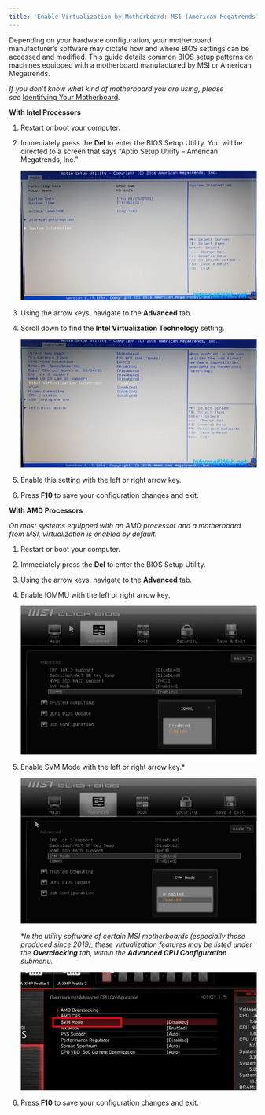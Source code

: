 ```yaml
---
title: 'Enable Virtualization by Motherboard: MSI (American Megatrends)'
---
```


Depending on your hardware configuration, your motherboard manufacturer’s software may dictate how and where BIOS
settings can be accessed and modified. This guide details common BIOS setup patterns on machines equipped with a
motherboard manufactured by MSI or American Megatrends.

*If you don’t know what kind of motherboard you are using, please
see* [Identifying Your Motherboard](/docs/Guides/Your-PC/280-identifying-your-motherboard)_._

**With Intel Processors**

1. Restart or boot your computer.
2. Immediately press the **Del** to enter the BIOS Setup Utility. You will be directed to a screen that says “Aptio
   Setup Utility – American Megatrends, Inc.”

   ![](./content/images/Guides/Your-PC/Enable-Virtualization-by-Motherboard-MSI-1.png)

3. Using the arrow keys, navigate to the **Advanced** tab.
4. Scroll down to find the **Intel Virtualization Technology** setting.

   ![](./content/images/Guides/Your-PC/Enable-Virtualization-by-Motherboard-MSI-2.png)

5. Enable this setting with the left or right arrow key.
6. Press **F10** to save your configuration changes and exit.

**With AMD Processors**

_On most systems equipped with an AMD processor and a motherboard from MSI, virtualization is enabled by default._

1. Restart or boot your computer.
2. Immediately press the **Del** to enter the BIOS Setup Utility.
3. Using the arrow keys, navigate to the **Advanced** tab.
4. Enable IOMMU with the left or right arrow key.

   ![](./content/images/Guides/Your-PC/Enable-Virtualization-by-Motherboard-MSI-3.png)

5. Enable SVM Mode with the left or right arrow key.\*

   ![](./content/images/Guides/Your-PC/Enable-Virtualization-by-Motherboard-MSI-4.png)

   \*_In the utility software of certain MSI motherboards (especially those produced since 2019), these virtualization
   features may be listed under the **Overclocking** tab, within the **Advanced CPU Configuration** submenu._

   ![](./content/images/Guides/Your-PC/Enable-Virtualization-by-Motherboard-MSI-5.png)

6. Press **F10** to save your configuration changes and exit.
